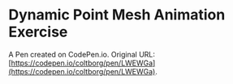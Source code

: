 # Dynamic Point Mesh Animation Exercise

A Pen created on CodePen.io. Original URL: [https://codepen.io/coltborg/pen/LWEWGa](https://codepen.io/coltborg/pen/LWEWGa).


